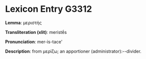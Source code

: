# Lexicon Entry G3312

**Lemma**: μεριστής

**Transliteration (xlit)**: meristḗs

**Pronunciation**: mer-is-tace'

**Description**:
from μερίζω; an apportioner (administrator):--divider.
